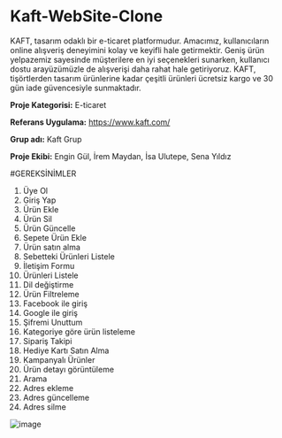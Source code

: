 # Kaft-WebSite-Clone
KAFT, tasarım odaklı bir e-ticaret platformudur. Amacımız, kullanıcıların online alışveriş deneyimini kolay ve keyifli hale getirmektir. Geniş ürün yelpazemiz sayesinde müşterilere en iyi seçenekleri sunarken, kullanıcı dostu arayüzümüzle de alışverişi daha rahat hale getiriyoruz. KAFT, tişörtlerden tasarım ürünlerine kadar çeşitli ürünleri ücretsiz kargo ve 30 gün iade güvencesiyle sunmaktadır.

**Proje Kategorisi:** E-ticaret

**Referans Uygulama:** https://www.kaft.com/

**Grup adı:** Kaft Grup

**Proje Ekibi:** Engin Gül, İrem Maydan, İsa Ulutepe, Sena Yıldız

#GEREKSİNİMLER
1.	 Üye Ol
2.	 Giriş Yap
3.	 Ürün Ekle
4.	Ürün Sil
5.	Ürün Güncelle
6.	Sepete Ürün Ekle
7.	Ürün satın alma
8.	 Sebetteki Ürünleri Listele
9.	İletişim Formu
10.	Ürünleri Listele
11.	Dil değiştirme
12.	 Ürün Filtreleme
13.	Facebook ile giriş
14.	Google ile giriş
15.	 Şifremi Unuttum
16.	Kategoriye göre ürün listeleme
17.	Sipariş Takipi
18.	Hediye Kartı Satın Alma
19.	Kampanyalı Ürünler
20.	Ürün detayı görüntüleme
21.	 Arama
22.	Adres ekleme
23.	 Adres güncelleme
24.	Adres silme

![image](https://github.com/isaulutepe/Kaft-WebSite-Clone/assets/111301580/bfa9221c-016f-4ba1-9b89-d25a682ddf41)
